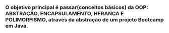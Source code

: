 ### O objetivo principal é passar(conceitos básicos) da OOP: ABSTRAÇÃO, ENCAPSULAMENTO, HERANÇA E POLIMORFISMO, através da abstração de um projeto Bootcamp em Java.